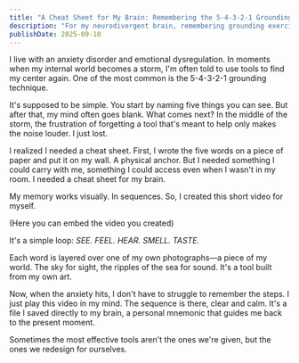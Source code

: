 ```yaml
---
title: "A Cheat Sheet for My Brain: Remembering the 5-4-3-2-1 Grounding Technique"
description: "For my neurodivergent brain, remembering grounding exercises is hard. I created my own tool: a short video that acts as a visual mnemonic for the 5-4-3-2-1 technique."
publishDate: 2025-09-10
---
```


I live with an anxiety disorder and emotional dysregulation. In moments when my internal world becomes a storm, I'm often told to use tools to find my center again. One of the most common is the 5-4-3-2-1 grounding technique.

It's supposed to be simple. You start by naming five things you can see. But after that, my mind often goes blank. What comes next? In the middle of the storm, the frustration of forgetting a tool that's meant to help only makes the noise louder. I just lost.

I realized I needed a cheat sheet. First, I wrote the five words on a piece of paper and put it on my wall. A physical anchor. But I needed something I could carry with me, something I could access even when I wasn't in my room. I needed a cheat sheet for my brain.

My memory works visually. In sequences. So, I created this short video for myself.

(Here you can embed the video you created)

It's a simple loop: *SEE. FEEL. HEAR. SMELL. TASTE.*

Each word is layered over one of my own photographs—a piece of my world. The sky for sight, the ripples of the sea for sound. It's a tool built from my own art.

Now, when the anxiety hits, I don't have to struggle to remember the steps. I just play this video in my mind. The sequence is there, clear and calm. It's a file I saved directly to my brain, a personal mnemonic that guides me back to the present moment.

Sometimes the most effective tools aren't the ones we're given, but the ones we redesign for ourselves.